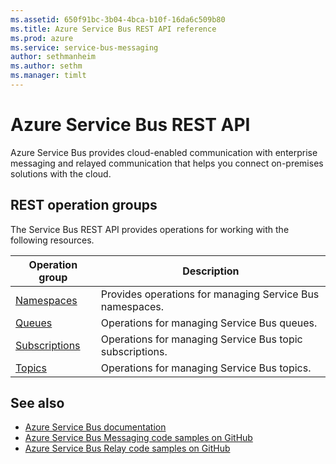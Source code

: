 ```yaml
---
ms.assetid: 650f91bc-3b04-4bca-b10f-16da6c509b80
ms.title: Azure Service Bus REST API reference
ms.prod: azure
ms.service: service-bus-messaging
author: sethmanheim
ms.author: sethm
ms.manager: timlt
---
```


# Azure Service Bus REST API

Azure Service Bus provides cloud-enabled communication with enterprise messaging and relayed communication that helps you connect on-premises solutions with the cloud. 

## REST operation groups

The Service Bus REST API provides operations for working with the following resources.

| Operation group               | Description                                                                             |
|-------------------------------|-----------------------------------------------------------------------------------------|
| [Namespaces](~/api-ref/servicebus/Namespaces.json)          | Provides operations for managing Service Bus namespaces. |
| [Queues](~/api-ref/servicebus/Queues.json)  | Operations for managing Service Bus queues. |
| [Subscriptions](~/api-ref/servicebus/Subscriptions.json)  | Operations for managing Service Bus topic subscriptions. |
| [Topics](~/api-ref/servicebus/Topics.json)  | Operations for managing Service Bus topics. |


## See also

- [Azure Service Bus documentation](https://review.docs.microsoft.com/azure/service-bus)
- [Azure Service Bus Messaging code samples on GitHub](https://github.com/Azure-Samples/azure-servicebus-messaging-samples)
- [Azure Service Bus Relay code samples on GitHub](https://github.com/Azure-Samples/azure-servicebus-relay-samples)
